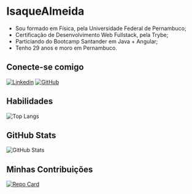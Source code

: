 # IsaqueAlmeida
- Sou formado em Física, pela Universidade Federal de Pernambuco;
- Certificação de Desenvolvimento Web Fullstack, pela Trybe;
- Particiando do Bootcamp Santander em Java + Angular;
- Tenho 29 anos e moro em Pernambuco.

## Conecte-se comigo
[![Linkedin](https://img.shields.io/badge/LinkedIn-000?style=for-the-badge&logo=linkedin&logoColor=0E76AB)](https://www.linkedin.com/in/isaque-f-s-almeida/)
[![GitHub](https://img.shields.io/badge/GitHub-000?style=for-the-badge&logo=github&logoColor=0E76AB)](https://www.github.com/IsaqueAlmeida/)

## Habilidades
![Top Langs](https://github-readme-stats-git-masterrstaa-rickstaa.vercel.app/api/top-langs/?username=IsaqueAlmeida&bg_color=000&border_color=30A3DC&title_color=E94D5F&text_color=FFF)

## GitHub Stats
![GitHub Stats](https://github-readme-stats.vercel.app/api?username=IsaqueAlmeida&theme=transparent&bg_color=000&border_color=30A3DC&show_icons=true&icon_color=30A3DC&title_color=E94D5F&text_color=FFF)

## Minhas Contribuições
[![Repo Card](https://github-readme-stats.vercel.app/api/pin/?username=IsaqueAlmeida&repo=reserva-hospedagem-ibm&bg_color=000&border_color=30A3DC&show_icons=true&icon_color=30A3DC&title_color=E94D5F&text_color=FFF)](https://github.com/IsaqueAlmeida/reserva-hospedagem-ibm)